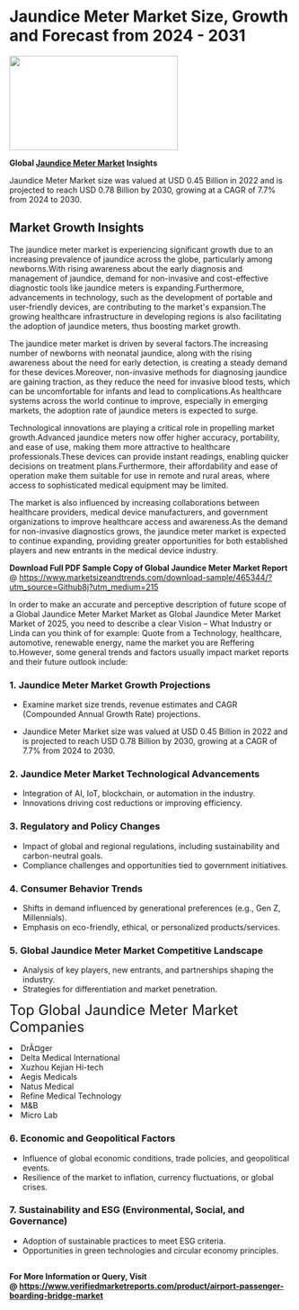 <H1>Jaundice Meter Market Size, Growth and Forecast from 2024 - 2031</H1><img class="aligncenter size-medium wp-image-584254" src="https://thirdeyenews.in/wp-content/uploads/2024/09/Global-Market-Research-300x168.jpeg" alt="" width="300" height="168" /><p><strong>Global&nbsp;<a href="https://www.marketsizeandtrends.com/download-sample/465344/?utm_source=Github8j?utm_medium=215">Jaundice Meter Market</a> Insights</strong></p><p>Jaundice Meter Market size was valued at USD 0.45 Billion in 2022 and is projected to reach USD 0.78 Billion by 2030, growing at a CAGR of 7.7% from 2024 to 2030.</p><p><h2>Market Growth Insights</h2> <p>The jaundice meter market is experiencing significant growth due to an increasing prevalence of jaundice across the globe, particularly among newborns.With rising awareness about the early diagnosis and management of jaundice, demand for non-invasive and cost-effective diagnostic tools like jaundice meters is expanding.Furthermore, advancements in technology, such as the development of portable and user-friendly devices, are contributing to the market's expansion.The growing healthcare infrastructure in developing regions is also facilitating the adoption of jaundice meters, thus boosting market growth.</p> <p>The jaundice meter market is driven by several factors.The increasing number of newborns with neonatal jaundice, along with the rising awareness about the need for early detection, is creating a steady demand for these devices.Moreover, non-invasive methods for diagnosing jaundice are gaining traction, as they reduce the need for invasive blood tests, which can be uncomfortable for infants and lead to complications.As healthcare systems across the world continue to improve, especially in emerging markets, the adoption rate of jaundice meters is expected to surge.</p> <p>Technological innovations are playing a critical role in propelling market growth.Advanced jaundice meters now offer higher accuracy, portability, and ease of use, making them more attractive to healthcare professionals.These devices can provide instant readings, enabling quicker decisions on treatment plans.Furthermore, their affordability and ease of operation make them suitable for use in remote and rural areas, where access to sophisticated medical equipment may be limited.</p> <p>The market is also influenced by increasing collaborations between healthcare providers, medical device manufacturers, and government organizations to improve healthcare access and awareness.As the demand for non-invasive diagnostics grows, the jaundice meter market is expected to continue expanding, providing greater opportunities for both established players and new entrants in the medical device industry.</p> <p><span class=""><strong>Download Full PDF Sample Copy of Global Jaundice Meter Market Report</strong> @ <a href="https://www.marketsizeandtrends.com/download-sample/465344/?utm_source=Github8j?utm_medium=215" target="_blank">https://www.marketsizeandtrends.com/download-sample/465344/?utm_source=Github8j?utm_medium=215</a></span></p><p>In order to make an accurate and perceptive description of future scope of a Global&nbsp;Jaundice Meter Market Market as Global&nbsp;Jaundice Meter Market Market of 2025, you need to describe a clear Vision &ndash; What Industry or Linda can you think of for example: Quote from a Technology, healthcare, automotive, renewable energy, name the market you are Reffering to.However, some general trends and factors usually impact market reports and their future outlook include:</p><h3>1.&nbsp;<strong>Jaundice Meter Market Growth Projections</strong></h3><ul><li>Examine market size trends, revenue estimates and CAGR (Compounded Annual Growth Rate) projections.</li><li><p>Jaundice Meter Market size was valued at USD 0.45 Billion in 2022 and is projected to reach USD 0.78 Billion by 2030, growing at a CAGR of 7.7% from 2024 to 2030.</p></li></ul><h3>2.&nbsp;<strong>Jaundice Meter Market Technological Advancements</strong></h3><ul><li>Integration of AI, IoT, blockchain, or automation in the industry.</li><li>Innovations driving cost reductions or improving efficiency.</li></ul><h3>3.&nbsp;<strong>Regulatory and Policy Changes</strong></h3><ul><li>Impact of global and regional regulations, including sustainability and carbon-neutral goals.</li><li>Compliance challenges and opportunities tied to government initiatives.</li></ul><h3>4.&nbsp;<strong>Consumer Behavior Trends</strong></h3><ul><li>Shifts in demand influenced by generational preferences (e.g., Gen Z, Millennials).</li><li>Emphasis on eco-friendly, ethical, or personalized products/services.</li></ul><h3>5.&nbsp;<strong>Global Jaundice Meter Market Competitive Landscape</strong></h3><ul><li>Analysis of key players, new entrants, and partnerships shaping the industry.</li><li>Strategies for differentiation and market penetration.</li></ul><p data-pm-slice="1 1 []"><span style="color: inherit; font-family: inherit; font-size: 25px;">Top Global Jaundice Meter Market Companies</span></p><div class="" data-test-id=""><p><li>DrÃ¤ger</li><li> Delta Medical International</li><li> Xuzhou Kejian Hi-tech</li><li> Aegis Medicals</li><li> Natus Medical</li><li> Refine Medical Technology</li><li> M&B</li><li> Micro Lab</li></p></div><h3>6.&nbsp;<strong>Economic and Geopolitical Factors</strong></h3><ul><li>Influence of global economic conditions, trade policies, and geopolitical events.</li><li>Resilience of the market to inflation, currency fluctuations, or global crises.</li></ul><h3>7.&nbsp;<strong>Sustainability and ESG (Environmental, Social, and Governance)</strong></h3><ul><li>Adoption of sustainable practices to meet ESG criteria.</li><li>Opportunities in green technologies and circular economy principles.</li></ul><h2><strong style="font-size: 14px;">For More Information or Query, Visit @&nbsp;</strong><a style="background-color: #ffffff; font-size: 14px;" href="https://www.marketsizeandtrends.com/report/jaundice-meter-market/" target="_blank">https://www.verifiedmarketreports.com/product/airport-passenger-boarding-bridge-market</a></h2>